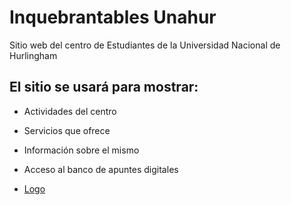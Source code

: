 # Inquebrantables Unahur

Sitio web del centro de Estudiantes de la Universidad Nacional de Hurlingham

## El sitio se usará para mostrar:
- Actividades del centro
- Servicios que ofrece
- Información sobre el mismo
- Acceso al banco de apuntes digitales

- [Logo](./src/assets/images/logo.png) 